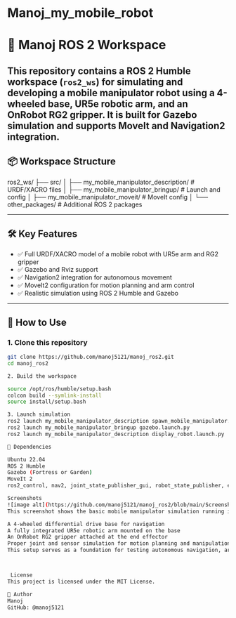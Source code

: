 # Manoj_my_mobile_robot
# 🤖 Manoj ROS 2 Workspace
This repository contains a ROS 2 Humble workspace (`ros2_ws`) for simulating and developing a mobile manipulator robot using a 4-wheeled base, UR5e robotic arm, and an OnRobot RG2 gripper. It is built for Gazebo simulation and supports MoveIt and Navigation2 integration.
---
## 📦 Workspace Structure
ros2_ws/ ├── src/ │ ├── my_mobile_manipulator_description/ # URDF/XACRO files │ ├── my_mobile_manipulator_bringup/ # Launch and config │ ├── my_mobile_manipulator_moveit/ # MoveIt config │ └── other_packages/ # Additional ROS 2 packages

---

## 🛠️ Key Features

- ✅ Full URDF/XACRO model of a mobile robot with UR5e arm and RG2 gripper
- ✅ Gazebo and Rviz support
- ✅ Navigation2 integration for autonomous movement
- ✅ MoveIt2 configuration for motion planning and arm control
- ✅ Realistic simulation using ROS 2 Humble and Gazebo

---

## 🚀 How to Use

### 1. Clone this repository
```bash
git clone https://github.com/manoj5121/manoj_ros2.git
cd manoj_ros2

2. Build the workspace

source /opt/ros/humble/setup.bash
colcon build --symlink-install
source install/setup.bash

3. Launch simulation
ros2 launch my_mobile_manipulator_description spawn_mobile_manipulator.launch.py
ros2 launch my_mobile_manipulator_bringup gazebo.launch.py
ros2 launch my_mobile_manipulator_description display_robot.launch.py

🧱 Dependencies

Ubuntu 22.04
ROS 2 Humble
Gazebo (Fortress or Garden)
MoveIt 2
ros2_control, nav2, joint_state_publisher_gui, robot_state_publisher, etc.

Screenshots
![image alt](https://github.com/manoj5121/manoj_ros2/blob/main/Screenshot%20from%202025-04-29%2019-07-00.png?raw=true)
This screenshot shows the basic mobile manipulator simulation running in Gazebo with ROS 2 Humble. The robot includes:

A 4-wheeled differential drive base for navigation
A fully integrated UR5e robotic arm mounted on the base
An OnRobot RG2 gripper attached at the end effector
Proper joint and sensor simulation for motion planning and manipulation
This setup serves as a foundation for testing autonomous navigation, arm motion planning via MoveIt 2, and pick-and-place tasks in simulation.



 License
This project is licensed under the MIT License.

👤 Author
Manoj
GitHub: @manoj5121





